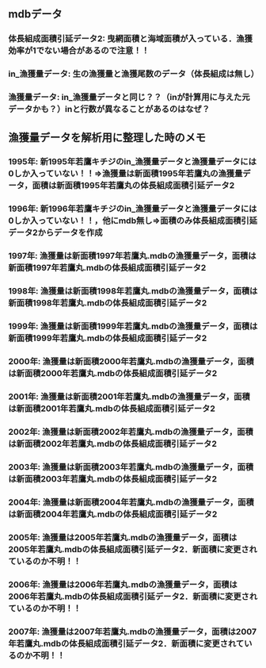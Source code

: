 ## mdbデータ  
### 体長組成面積引延データ2: 曳網面積と海域面積が入っている．漁獲効率が1でない場合があるので注意！！  
### in_漁獲量データ: 生の漁獲量と漁獲尾数のデータ（体長組成は無し） 
### 漁獲量データ: in_漁獲量データと同じ？？（inが計算用に与えた元データかも？）inと行数が異なることがあるのはなぜ？ 
  
## 漁獲量データを解析用に整理した時のメモ  
### 1995年: 新1995年若鷹キチジのin_漁獲量データと漁獲量データには0しか入っていない！！=>漁獲量は新面積1995年若鷹丸の漁獲量データ，面積は新面積1995年若鷹丸の体長組成面積引延データ2  
### 1996年: 新1996年若鷹キチジのin_漁獲量データと漁獲量データには0しか入っていない！！，他にmdb無し=>面積のみ体長組成面積引延データ2からデータを作成  
### 1997年: 漁獲量は新面積1997年若鷹丸.mdbの漁獲量データ，面積は新面積1997年若鷹丸.mdbの体長組成面積引延データ2  
### 1998年: 漁獲量は新面積1998年若鷹丸.mdbの漁獲量データ，面積は新面積1998年若鷹丸.mdbの体長組成面積引延データ2  
### 1999年: 漁獲量は新面積1999年若鷹丸.mdbの漁獲量データ，面積は新面積1999年若鷹丸.mdbの体長組成面積引延データ2  
### 2000年: 漁獲量は新面積2000年若鷹丸.mdbの漁獲量データ，面積は新面積2000年若鷹丸.mdbの体長組成面積引延データ2  
### 2001年: 漁獲量は新面積2001年若鷹丸.mdbの漁獲量データ，面積は新面積2001年若鷹丸.mdbの体長組成面積引延データ2  
### 2002年: 漁獲量は新面積2002年若鷹丸.mdbの漁獲量データ，面積は新面積2002年若鷹丸.mdbの体長組成面積引延データ2  
### 2003年: 漁獲量は新面積2003年若鷹丸.mdbの漁獲量データ，面積は新面積2003年若鷹丸.mdbの体長組成面積引延データ2  
### 2004年: 漁獲量は新面積2004年若鷹丸.mdbの漁獲量データ，面積は新面積2004年若鷹丸.mdbの体長組成面積引延データ2  
### 2005年: 漁獲量は2005年若鷹丸.mdbの漁獲量データ，面積は2005年若鷹丸.mdbの体長組成面積引延データ2．新面積に変更されているのか不明！！  
### 2006年: 漁獲量は2006年若鷹丸.mdbの漁獲量データ，面積は2006年若鷹丸.mdbの体長組成面積引延データ2．新面積に変更されているのか不明！！  
### 2007年: 漁獲量は2007年若鷹丸.mdbの漁獲量データ，面積は2007年若鷹丸.mdbの体長組成面積引延データ2．新面積に変更されているのか不明！！  
### 